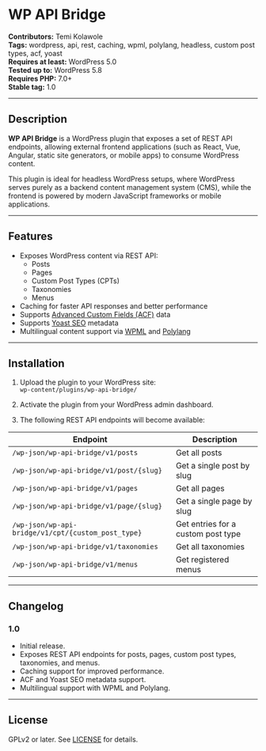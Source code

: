 # WP API Bridge

**Contributors:** Temi Kolawole  
**Tags:** wordpress, api, rest, caching, wpml, polylang, headless, custom post types, acf, yoast  
**Requires at least:** WordPress 5.0  
**Tested up to:** WordPress 5.8  
**Requires PHP:** 7.0+  
**Stable tag:** 1.0  

---

## Description

**WP API Bridge** is a WordPress plugin that exposes a set of REST API endpoints, allowing external frontend applications (such as React, Vue, Angular, static site generators, or mobile apps) to consume WordPress content.

This plugin is ideal for headless WordPress setups, where WordPress serves purely as a backend content management system (CMS), while the frontend is powered by modern JavaScript frameworks or mobile applications.

---

## Features

- Exposes WordPress content via REST API:
  - Posts
  - Pages
  - Custom Post Types (CPTs)
  - Taxonomies
  - Menus
- Caching for faster API responses and better performance
- Supports [Advanced Custom Fields (ACF)](https://www.advancedcustomfields.com/) data
- Supports [Yoast SEO](https://yoast.com/wordpress/plugins/seo/) metadata
- Multilingual content support via [WPML](https://wpml.org/) and [Polylang](https://polylang.pro/)

---

## Installation

1. Upload the plugin to your WordPress site:  
   `wp-content/plugins/wp-api-bridge/`

2. Activate the plugin from your WordPress admin dashboard.

3. The following REST API endpoints will become available:

| Endpoint | Description |
|----------|-------------|
| `/wp-json/wp-api-bridge/v1/posts` | Get all posts |
| `/wp-json/wp-api-bridge/v1/post/{slug}` | Get a single post by slug |
| `/wp-json/wp-api-bridge/v1/pages` | Get all pages |
| `/wp-json/wp-api-bridge/v1/page/{slug}` | Get a single page by slug |
| `/wp-json/wp-api-bridge/v1/cpt/{custom_post_type}` | Get entries for a custom post type |
| `/wp-json/wp-api-bridge/v1/taxonomies` | Get all taxonomies |
| `/wp-json/wp-api-bridge/v1/menus` | Get registered menus |

---

## Changelog

### 1.0
- Initial release.
- Exposes REST API endpoints for posts, pages, custom post types, taxonomies, and menus.
- Caching support for improved performance.
- ACF and Yoast SEO metadata support.
- Multilingual support with WPML and Polylang.

---

## License

GPLv2 or later. See [LICENSE](LICENSE) for details.
